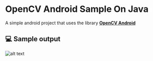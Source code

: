 # OpenCV Android Sample On Java

A simple android project that uses the library 
**[OpenCV Android](https://github.com/quickbirdstudios/opencv-android)**

## 💻 Sample output
![alt text](https://i.imgur.com/iR1Q7H2.png)

